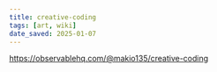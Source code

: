 ```yaml
---
title: creative-coding
tags: [art, wiki]
date_saved: 2025-01-07
---
```


https://observablehq.com/@makio135/creative-coding